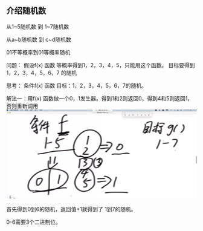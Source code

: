 ## 介绍随机数

从1~5随机数 到 1~7随机数

从a~b随机数 到 c~d随机数

01不等概率到01等概率随机


问题： 假设f(x) 函数 等概率得到1，2，3，4，5，只能用这个函数。 目标要得到 1，2，3，4，5，6，7 的随机

思考： 条件f(x) 函数
目标：1，2，3，4，5，6，7的随机。

解法一：用f(x) 函数做一个0，1发生器。得到1和2则返回0，得到4和5则返回1，否则重新调用
![img.png](img.png)

首先得到0到6的随机，返回值+1就得到了 1到7的随机。

0-6需要3个二进制位。





